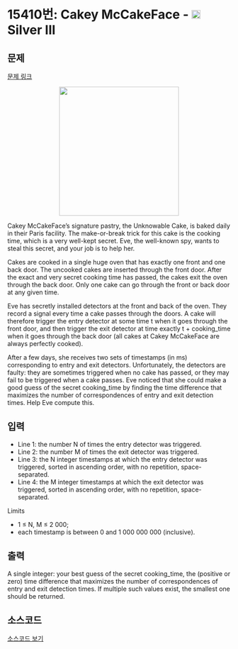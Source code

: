 # 15410번: Cakey McCakeFace - <img src="https://static.solved.ac/tier_small/8.svg" style="height:20px" /> Silver III

<!-- performance -->

<!-- 문제 제출 후 깃허브에 푸시를 했을 때 제출한 코드의 성능이 입력될 공간입니다.-->

<!-- end -->

## 문제

[문제 링크](https://boj.kr/15410)


<p style="text-align:center"><img alt="" src="https://onlinejudgeimages.s3-ap-northeast-1.amazonaws.com/problem/15410/1.png" style="height:291px; width:270px"></p>

<p>Cakey McCakeFace’s signature pastry, the Unknowable Cake, is baked daily in their Paris facility. The make-or-break trick for this cake is the cooking time, which is a very well-kept secret. Eve, the well-known spy, wants to steal this secret, and your job is to help her.</p>

<p>Cakes are cooked in a single huge oven that has exactly one front and one back door. The uncooked cakes are inserted through the front door. After the exact and very secret cooking time has passed, the cakes exit the oven through the back door. Only one cake can go through the front or back door at any given time.</p>

<p>Eve has secretly installed detectors at the front and back of the oven. They record a signal every time a cake passes through the doors. A cake will therefore trigger the entry detector at some time t when it goes through the front door, and then trigger the exit detector at time exactly t + cooking_time when it goes through the back door (all cakes at Cakey McCakeFace are always perfectly cooked).</p>

<p>After a few days, she receives two sets of timestamps (in ms) corresponding to entry and exit detectors. Unfortunately, the detectors are faulty: they are sometimes triggered when no cake has passed, or they may fail to be triggered when a cake passes. Eve noticed that she could make a good guess of the secret cooking_time by finding the time difference that maximizes the number of correspondences of entry and exit detection times. Help Eve compute this.</p>



## 입력


<ul>
<li>Line 1: the number N of times the entry detector was triggered.</li>
<li>Line 2: the number M of times the exit detector was triggered.</li>
<li>Line 3: the N integer timestamps at which the entry detector was triggered, sorted in ascending order, with no repetition, space-separated.</li>
<li>Line 4: the M integer timestamps at which the exit detector was triggered, sorted in ascending order, with no repetition, space-separated.</li>
</ul>

<p>Limits</p>

<ul>
<li>1 ≤ N, M ≤ 2 000;</li>
<li>each timestamp is between 0 and 1 000 000 000 (inclusive).</li>
</ul>



## 출력


<p>A single integer: your best guess of the secret cooking_time, the (positive or zero) time difference that maximizes the number of correspondences of entry and exit detection times. If multiple such values exist, the smallest one should be returned.</p>



## 소스코드

[소스코드 보기](Cakey%20McCakeFace.cpp)